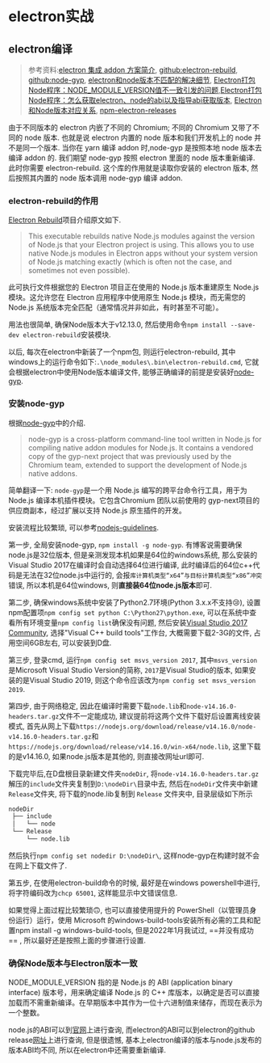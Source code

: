 # electron实战

## electron编译

> 参考资料:[electron 集成 addon 方案简介](https://zhuanlan.zhihu.com/p/141450682), [github:electron-rebuild](https://github.com/electron/electron-rebuild), [github:node-gyp](https://github.com/nodejs/node-gyp#on-windows), [electron和node版本不匹配的解决细节](https://blog.csdn.net/qq_33583069/article/details/107379816), [Electron打包Node程序：NODE_MODULE_VERSION值不一致引发的问题](https://www.cnblogs.com/mdorg/p/10417945.html),[Electron打包Node程序：怎么获取electron、node的abi以及指导abi获取版本](https://www.cnblogs.com/mdorg/p/10419506.html), [Electron和Node版本对应关系](https://crifan.github.io/desktop_app_framework_electron/website/summary_note/node/electron_node_versions.html), [npm-electron-releases](https://www.npmjs.com/package/electron-releases)

由于不同版本的 electron 内嵌了不同的 Chromium; 不同的 Chromium 又带了不同的 node 版本. 也就是说 electron 内置的 node 版本和我们开发机上的 node 并不是同一个版本. 当你在 yarn 编译 addon 时,node-gyp 是按照本地 node 版本去编译 addon 的. 我们期望 node-gyp 按照 electron 里面的 node 版本重新编译. 此时你需要 electron-rebuild. 这个库的作用就是读取你安装的 electron 版本, 然后按照其内置的 node 版本调用 node-gyp 编译 addon.

### electron-rebuild的作用

[Electron Rebuild](https://github.com/electron/electron-rebuild)项目介绍原文如下. 

> This executable rebuilds native Node.js modules against the version of Node.js that your Electron project is using. This allows you to use native Node.js modules in Electron apps without your system version of Node.js matching exactly (which is often not the case, and sometimes not even possible).

此可执行文件根据您的 Electron 项目正在使用的 Node.js 版本重建原生 Node.js 模块。这允许您在 Electron 应用程序中使用原生 Node.js 模块，而无需您的 Node.js 系统版本完全匹配（通常情况并非如此，有时甚至不可能）。

用法也很简单, 确保Node版本大于v12.13.0, 然后使用命令`npm install --save-dev electron-rebuild`安装模块.

以后, 每次在electron中新装了一个npm包, 则运行electron-rebuild, 其中windows上的运行命令如下:`.\node_modules\.bin\electron-rebuild.cmd`, 它就会根据electron中使用Node版本编译文件, 能够正确编译的前提是安装好[node-gyp](https://github.com/nodejs/node-gyp#on-windows).

### 安装node-gyp

根据[node-gyp](https://github.com/nodejs/node-gyp#on-windows)中的介绍.

> node-gyp is a cross-platform command-line tool written in Node.js for compiling native addon modules for Node.js. It contains a vendored copy of the gyp-next project that was previously used by the Chromium team, extended to support the development of Node.js native addons.

简单翻译一下: `node-gyp`是一个用 Node.js 编写的跨平台命令行工具，用于为 Node.js 编译本机插件模块。它包含Chromium 团队以前使用的 gyp-next项目的供应商副本，经过扩展以支持 Node.js 原生插件的开发。

安装流程比较繁琐, 可以参考[nodejs-guidelines](https://github.com/Microsoft/nodejs-guidelines/blob/master/windows-environment.md#compiling-native-addon-modules).

第一步, 全局安装node-gyp, `npm install -g node-gyp`. 有博客说需要确保node.js是32位版本, 但是亲测发现本机如果是64位的windows系统, 那么安装的Visual Studio 2017在编译时会自动选择64位进行编译, 此时编译后的64位c++代码是无法在32位node.js中运行的, 会报`库计算机类型“x64”与目标计算机类型“x86”冲突`错误, 所以本机是64位windows, 则**直接装64位node.js版本**即可.

第二步, 确保windows系统中安装了Python2.7环境(Python 3.x.x不支持😢), 设置npm配置项`npm config set python C:\Python27\python.exe`, 可以在系统中查看所有环境变量`npm config list`确保没有问题, 然后安装[Visual Studio 2017 Community](https://visualstudio.microsoft.com/thank-you-downloading-visual-studio/?sku=Community), 选择"Visual C++ build tools"工作台, 大概需要下载2-3G的文件, 占用空间6GB左右, 可以安装到D盘.

第三步, 登录cmd, 运行`npm config set msvs_version 2017`, 其中`msvs_version`是Microsoft Visual Studio Version的简称, `2017`是Visual Studio的版本, 如果安装的是Visual Studio 2019, 则这个命令应该改为`npm config set msvs_version 2019`.

第四步, 由于网络稳定, 因此在编译时需要下载`node.lib`和`node-v14.16.0-headers.tar.gz`文件不一定能成功, 建议提前将这两个文件下载好后设置离线安装模式, 首先从网上下载`https://nodejs.org/download/release/v14.16.0/node-v14.16.0-headers.tar.gz`和`https://nodejs.org/download/release/v14.16.0/win-x64/node.lib`, 这里下载的是v14.16.0, 如果node.js版本是其他的, 则直接改网址url即可.

下载完毕后,在D盘根目录新建文件夹`nodeDir`, 将`node-v14.16.0-headers.tar.gz`解压的`include`文件夹复制到`D:\nodeDir\`目录中去, 然后在`nodeDir`文件夹中新建`Release`文件夹, 将下载的node.lib复制到 `Release` 文件夹中, 目录层级如下所示

```python
nodeDir
 ├── include
 │   └── node
 └── Release
     └── node.lib
```

然后执行`npm config set nodedir D:\nodeDir\`, 这样node-gyp在构建时就不会在网上下载文件了.

第五步, 在使用electron-build命令的时候, 最好是在windows powershell中进行, 将字符编码改为`chcp 65001`, 这样能显示中文错误信息.

如果觉得上面过程比较繁琐🙃, 也可以直接使用提升的 PowerShell（以管理员身份运行）运行，使用 Microsoft 的windows-build-tools安装所有必需的工具和配置npm install -g windows-build-tools, 但是2022年1月我试过, ==并没有成功== , 所以最好还是按照上面的步骤进行设置.

### 确保Node版本与Electron版本一致

NODE_MODULE_VERSION 指的是 Node.js 的 ABI (application binary interface) 版本号，用来确定编译 Node.js 的 C++ 库版本，以确定是否可以直接加载而不需重新编译。在早期版本中其作为一位十六进制值来储存，而现在表示为一个整数。

node.js的ABI可以到[官网](https://nodejs.org/zh-cn/download/releases/)上进行查询, 而electron的ABI可以到electron的github release[网址](https://github.com/electron/releases)上进行查询, 但是很遗憾, 基本上electron编译的版本与node.js发布的版本ABI均不同, 所以在electron中还需要重新编译.
